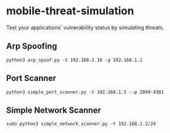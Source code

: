 # mobile-threat-simulation
Test your applications' vulnerability status by simulating threats. 

## Arp Spoofing 
`python3 arp_spoof.py -t 192.168.1.16 -g 192.168.1.1`

## Port Scanner
`python3 simple_port_scanner.py -t 192.168.1.5 --p 2099-4301`

## Simple Network Scanner
`sudo python3 simple_network_scanner.py -t 192.168.1.2/24`
